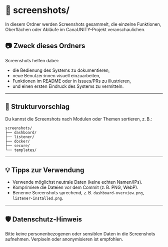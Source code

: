 # 📸 screenshots/

In diesem Ordner werden Screenshots gesammelt, die einzelne Funktionen, Oberflächen oder Abläufe im CanaUNITY-Projekt veranschaulichen.

## 📷 Zweck dieses Ordners

Screenshots helfen dabei:
- die Bedienung des Systems zu dokumentieren,
- neue Benutzer:innen visuell einzuarbeiten,
- Funktionen im README oder in Issues/PRs zu illustrieren,
- und einen ersten Eindruck des Systems zu vermitteln.

---

## 🧭 Strukturvorschlag

Du kannst die Screenshots nach Modulen oder Themen sortieren, z. B.:

```
screenshots/
├── dashboard/
├── listener/
├── docker/
├── secure/
└── templates/
```

---

## 💡 Tipps zur Verwendung

- Verwende möglichst neutrale Daten (keine echten Namen/IPs).
- Komprimiere die Dateien vor dem Commit (z. B. PNG, WebP).
- Benenne Screenshots sprechend, z. B. `dashboard-overview.png`, `listener-installed.png`.

---

## 🛡️ Datenschutz-Hinweis

Bitte keine personenbezogenen oder sensiblen Daten in die Screenshots aufnehmen. Verpixeln oder anonymisieren ist empfohlen.
